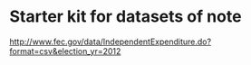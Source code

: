 # Starter kit for datasets of note


http://www.fec.gov/data/IndependentExpenditure.do?format=csv&election_yr=2012